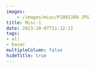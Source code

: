 ```yaml
---
images:
    - /images/misc/P1001389.JPG
title: Misc-1
date: 2023-10-07T11:12:11
tags:
- all
- bazar
multipleColumn: false
hideTitle: true
---
```

